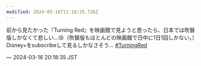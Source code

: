 ```yaml
---
modified: 2024-03-16T11:18:35.726Z
---
```


<p>前から見たかった『Turning Red』を映画館で見ようと思ったら、日本では吹替版しかなくて悲しい…😢（吹替版もほとんどの映画館で日中に1日1回しかない。）Disney+をsubscribeして見るしかなさそう… <a href="https://mastodon.social/tags/TurningRed" class="mention hashtag" rel="tag">#<span>TurningRed</span></a></p>

&mdash; 2024-03-16 20:18:35 JST

<!-- Original URL: https://mastodon.social/@sakuramochi0/112105089644945380-->
